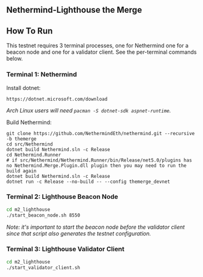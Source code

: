 ## Nethermind-Lighthouse the Merge

## How To Run

This testnet requires 3 terminal processes, one for Nethermind one for a beacon node
and one for a validator client. See the per-terminal commands below.

### Terminal 1: Nethermind

Install dotnet:
```
https://dotnet.microsoft.com/download
```
*Arch Linux users will need `pacman -S dotnet-sdk aspnet-runtime`.*

Build Nethermind:
```
git clone https://github.com/NethermindEth/nethermind.git --recursive -b themerge
cd src/Nethermind
dotnet build Nethermind.sln -c Release
cd Nethermind.Runner
# if src/Nethermind/Nethermind.Runner/bin/Release/net5.0/plugins has no Nethermind.Merge.Plugin.dll plugin then you may need to run the build again
dotnet build Nethermind.sln -c Release
dotnet run -c Release --no-build -- --config themerge_devnet
```

### Terminal 2: Lighthouse Beacon Node

```bash
cd m2_lighthouse
./start_beacon_node.sh 8550
```

*Note: it's important to start the beacon node before the validator client
since that script also generates the testnet configuration.*

### Terminal 3: Lighthouse Validator Client

```bash
cd m2_lighthouse
./start_validator_client.sh
```
